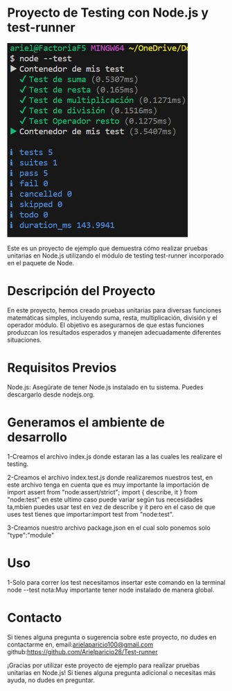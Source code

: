 # Proyecto de Testing con Node.js y test-runner
![Alt text](image.png)

Este es un proyecto de ejemplo que demuestra cómo realizar pruebas unitarias en Node.js utilizando el módulo de testing test-runner incorporado en el paquete de Node.

# Descripción del Proyecto

En este proyecto, hemos creado pruebas unitarias para diversas funciones matemáticas simples, incluyendo suma, resta, multiplicación, división y el operador módulo. El objetivo es asegurarnos de que estas funciones produzcan los resultados esperados y manejen adecuadamente diferentes situaciones.

# Requisitos Previos

Node.js: Asegúrate de tener Node.js instalado en tu sistema. Puedes descargarlo desde nodejs.org.

# Generamos el ambiente de desarrollo

1-Creamos el archivo index.js donde estaran las a las cuales les realizare el testing.

2-Creamos el archivo index.test.js donde realizaremos nuestros test, en este archivo tenga en cuenta que es muy importante la importación de import assert from "node:assert/strict";
import { describe, it } from "node:test" en este ultimo caso puede variar según tus necesidades ta,mbien puedes usar test en vez de describe y it pero en el caso de que uses test tienes que importar:import test from "node:test".

3-Creamos nuestro archivo package.json en el cual solo ponemos solo "type":"module"

# Uso

1-Solo para correr los test necesitamos insertar este comando en la terminal node --test 
nota:Muy importante tener node instalado de manera global.

# Contacto

Si tienes alguna pregunta o sugerencia sobre este proyecto, no dudes en contactarme en,
email:arielaparicio100@gmail.com
github:https://github.com/Arielparicio28/Test-runner

¡Gracias por utilizar este proyecto de ejemplo para realizar pruebas unitarias en Node.js! Si tienes alguna pregunta adicional o necesitas más ayuda, no dudes en preguntar.